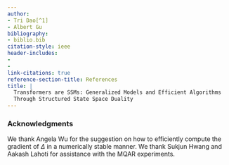 ```yaml
---
author:
- Tri Dao[^1]
- Albert Gu
bibliography:
- biblio.bib
citation-style: ieee
header-includes:
- 
- 
link-citations: true
reference-section-title: References
title: |
  Transformers are SSMs: Generalized Models and Efficient Algorithms  
  Through Structured State Space Duality
---
```






### Acknowledgments

We thank Angela Wu for the suggestion on how to efficiently compute the gradient of $\Delta$ in a numerically stable manner. We thank Sukjun Hwang and Aakash Lahoti for assistance with the MQAR experiments.

[^1]: Alphabetical by last name.
